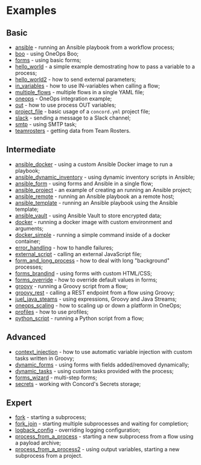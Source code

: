 # Examples

## Basic

* [ansible](ansible) - running an Ansible playbook from a workflow process;
* [boo](boo) - using OneOps Boo;
* [forms](forms) - using basic forms;
* [hello_world](hello_world) - a simple example demostrating how to pass a variable to a process;
* [hello_world2](hello_world2) - how to send external parameters;
* [in_variables](in_variables) - how to use IN-variables when calling a flow;
* [multiple_flows](multiple_flows) - multiple flows in a single YAML file;
* [oneops](oneops) - OneOps integration example;
* [out](out) - how to use process OUT variables;
* [project_file](project_file) - basic usage of a `concord.yml` project file;
* [slack](slack) - sending a message to a Slack channel;
* [smtp](smtp) - using SMTP task;
* [teamrosters](teamrosters) - getting data from Team Rosters.

## Intermediate

* [ansible_docker](ansible_docker) - using a custom Ansible Docker image to run a playbook;
* [ansible_dynamic_inventory](ansible_dynamic_inventory) - using dynamic inventory scripts in Ansible;
* [ansible_form](ansible_form) - using forms and Ansible in a single flow;
* [ansible_project](ansible_project) - an example of creating an running an Ansible project;
* [ansible_remote](ansible_remote) - running an Ansible playbook an a remote host;
* [ansible_template](ansible_template) - running an Ansible playbook using the Ansible template;
* [ansible_vault](ansible_vault) - using Ansible Vault to store encrypted data;
* [docker](docker) - running a docker image with custom environment and arguments;
* [docker_simple](docker_simple) - running a simple command inside of a docker container;
* [error_handling](error_handling) - how to handle failures;
* [external_script](external_script) - calling an external JavaScript file;
* [form_and_long_process](form_and_long_process) - how to deal with long "background" processes;
* [forms_brandind](forms_branding) - using forms with custom HTML/CSS;
* [forms_override](forms_override) - how to override default values in forms;
* [groovy](groovy) - running a Groovy script from a flow;
* [groovy_rest](groovy_rest) - calling a REST endpoint from a flow using Groovy;
* [juel_java_steams](juel_java_steams) - using expressions, Groovy and Java Streams;
* [oneops_scaling](oneops_scaling) - how to scaling up or down a platform in OneOps;
* [profiles](profiles) - how to use profiles;
* [python_script](python_script) - running a Python script from a flow;


## Advanced

* [context_injection](context_injection) - how to use automatic variable injection with custom tasks written in Groovy;
* [dynamic_forms](dynamic_forms) - using forms with fields added/removed dynamically;
* [dynamic_tasks](dynamic_tasks) - using custom tasks provided with the process;
* [forms_wizard](forms_wizard) - multi-step forms;
* [secrets](secrets) - working with Concord's Secrets storage;

## Expert

* [fork](fork) - starting a subprocess;
* [fork_join](fork_join) - starting multiple subprocesses and waiting for completion;
* [logback_config](logback_config) - overriding logging configuration;
* [process_from_a_process](process_from_a_process) - starting a new subprocess from a flow using a payload archive;
* [process_from_a_process2](process_from_a_process2) - using output variables, starting a new subprocess from a project.